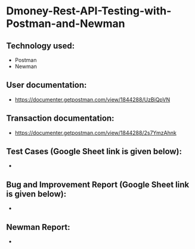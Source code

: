# Dmoney-Rest-API-Testing-with-Postman-and-Newman

## Technology used:
- Postman
- Newman

## User documentation:
  - https://documenter.getpostman.com/view/1844288/UzBiQpVN

## Transaction documentation:
  - https://documenter.getpostman.com/view/1844288/2s7YmzAhnk
  
## Test Cases (Google Sheet link is given below): 
- 

## Bug and Improvement Report (Google Sheet link is given below):
- 

## Newman Report:
-
